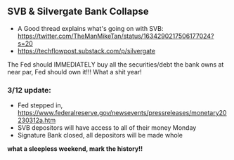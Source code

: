 ## SVB & Silvergate Bank Collapse 

- A Good thread explains what's going on with SVB: https://twitter.com/TheManMikeTan/status/1634290217506177024?s=20
- https://techflowpost.substack.com/p/silvergate

The Fed should IMMEDIATELY buy all the securities/debt the  bank owns at near par, Fed should own it!!! What a shit year!


### 3/12 update:

- Fed stepped in, https://www.federalreserve.gov/newsevents/pressreleases/monetary20230312a.htm
- SVB depositors will have access to all of their money Monday
- Signature Bank closed, all depositors will be made whole

**what a sleepless weekend, mark the history!!**
